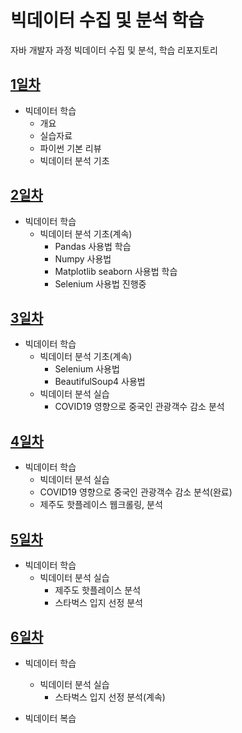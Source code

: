 # 빅데이터 수집 및 분석 학습
자바 개발자 과정 빅데이터 수집 및 분석, 학습 리포지토리

## [1일차](https://github.com/YoonChanWo0/bigdata-analysis-2024/blob/main/Day01.md)
- 빅데이터 학습
    - 개요
    - 실습자료
    - 파이썬 기본 리뷰
    - 빅데이터 분석 기초

## [2일차](https://github.com/YoonChanWo0/bigdata-analysis-2024/blob/main/day02.md)
- 빅데이터 학습
    - 빅데이터 분석 기초(계속)
         - Pandas 사용법 학습
         - Numpy 사용법
         - Matplotlib seaborn 사용법 학습
         - Selenium 사용법 진행중

## [3일차](https://github.com/YoonChanWo0/bigdata-analysis-2024/blob/main/Day03.md)
- 빅데이터 학습
    - 빅데이터 분석 기초(계속)
        - Selenium 사용법
        - BeautifulSoup4 사용법 
    - 빅데이터 분석 실습   
        - COVID19 영향으로 중국인 관광객수 감소 분석

## [4일차](https://github.com/YoonChanWo0/bigdata-analysis-2024/blob/main/Day04.md)
- 빅데이터 학습
    - 빅데이터 분석 실습
    - COVID19 영향으로 중국인 관광객수 감소 분석(완료)
    - 제주도 핫플레이스 웹크롤링, 분석

## [5일차](https://github.com/YoonChanWo0/bigdata-analysis-2024/blob/main/day05.md)
- 빅데이터 학습
    - 빅데이터 분석 실습
        - 제주도 핫플레이스 분석
        - 스타벅스 입지 선정 분석

## [6일차](https://github.com/YoonChanWo0/bigdata-analysis-2024/blob/main/day06.md)
- 빅데이터 학습
    - 빅데이터 분석 실습
        - 스타벅스 입지 선정 분석(계속)
        
- 빅데이터 복습